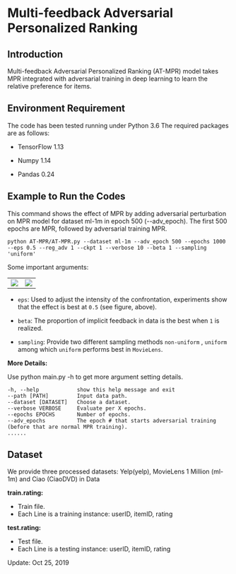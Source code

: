 # Multi-feedback Adversarial Personalized Ranking

## Introduction
Multi-feedback Adversarial Personalized Ranking (AT-MPR) model takes MPR integrated with adversarial training in deep learning to learn the relative preference for items.

## Environment Requirement

The code has been tested running under Python 3.6 The required packages are as follows:

- TensorFlow 1.13

- Numpy 1.14

- Pandas 0.24

## Example to Run the Codes

This command shows the effect of MPR by adding adversarial perturbation on MPR model for dataset ml-1m in epoch 500 (--adv_epoch). The first 500 epochs are MPR, followed by adversarial training MPR.

```shell
python AT-MPR/AT-MPR.py --dataset ml-1m --adv_epoch 500 --epochs 1000 --eps 0.5 --reg_adv 1 --ckpt 1 --verbose 10 --beta 1 --sampling 'uniform' 
```

Some important arguments:

<table><tr>
<td><img src=https://laugh12321-1258080753.cos.ap-chengdu.myqcloud.com/AT-MPR/imgs/[eps]%20HR.png border=0></td>
<td><img src=https://laugh12321-1258080753.cos.ap-chengdu.myqcloud.com/AT-MPR/imgs/[eps]%20NDCG.png border=0></td>
</tr></table>


- `eps`: Used to adjust the intensity of the confrontation, experiments show that the effect is best at `0.5` (see figure, above).

- `beta`: The proportion of implicit feedback in data is the best when `1` is realized.

- `sampling`: Provide two different sampling methods `non-uniform` , `uniform` among which `uniform` performs best in `MovieLens`. 

<b>More Details:</b>

Use python main.py -h to get more argument setting details.

```
-h, --help            show this help message and exit
--path [PATH]         Input data path.
--dataset [DATASET]   Choose a dataset.
--verbose VERBOSE     Evaluate per X epochs.
--epochs EPOCHS       Number of epochs.
--adv_epochs          The epoch # that starts adversarial training (before that are normal MPR training). 
......
```

## Dataset

We provide three processed datasets: Yelp(yelp), MovieLens 1 Million (ml-1m) and Ciao (CiaoDVD) in Data

<b>train.rating:</b>

- Train file.
- Each Line is a training instance: userID,  itemID, rating

<b>test.rating:</b>

- Test file.
- Each Line is a testing instance: userID,  itemID, rating


Update: Oct 25, 2019
